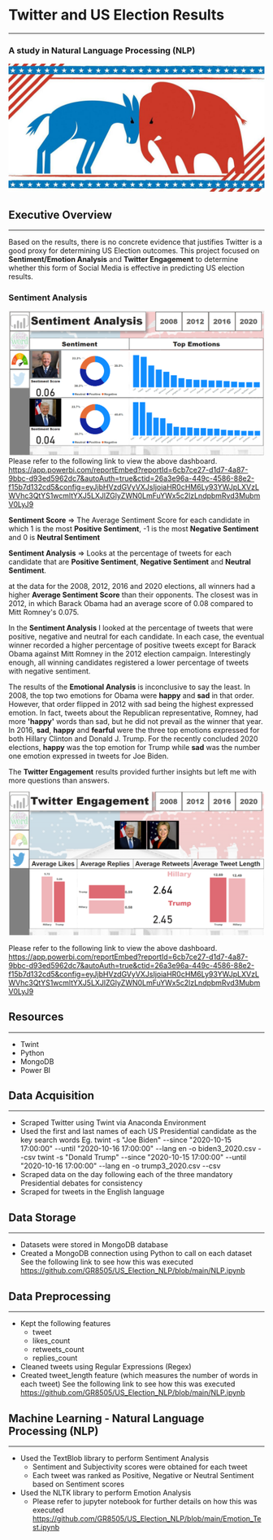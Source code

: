 # Twitter and US Election Results
-------------------------------------------------------------------------------------
### A study in Natural Language Processing (NLP)

![](https://github.com/GR8505/US_Election_NLP/blob/main/Images/fo_us_elex_dashboard_main.jpg)

## Executive Overview
-------------------------------------------------------------------------------------

Based on the results, there is no concrete evidence that justifies Twitter is a good proxy for determining US Election outcomes.
This project focused on **Sentiment/Emotion Analysis** and **Twitter Engagement** to determine whether this form of Social Media
is effective in predicting US election results.

### Sentiment Analysis
![](https://github.com/GR8505/US_Election_NLP/blob/main/Images/D3.png)
Please refer to the following link to view the above dashboard. 
https://app.powerbi.com/reportEmbed?reportId=6cb7ce27-d1d7-4a87-9bbc-d93ed5962dc7&autoAuth=true&ctid=26a3e96a-449c-4586-88e2-f15b7d132cd5&config=eyJjbHVzdGVyVXJsIjoiaHR0cHM6Ly93YWJpLXVzLWVhc3QtYS1wcmltYXJ5LXJlZGlyZWN0LmFuYWx5c2lzLndpbmRvd3MubmV0LyJ9

**Sentiment Score** => The Average Sentiment Score for each candidate in which 1 is the most __Positive Sentiment__, -1 is the most
                       __Negative Sentiment__ and 0 is __Neutral Sentiment__

**Sentiment Analysis** => Looks at the percentage of tweets for each candidate that are __Positive Sentiment__, __Negative 
                          Sentiment__ and __Neutral Sentiment__.

at the data for the 2008, 2012, 2016 and 2020 elections, all winners had a higher **Average Sentiment Score** than
their opponents.  The closest was in 2012, in which Barack Obama had an average score of 0.08 compared to Mitt Romney's 0.075.

In the **Sentiment Analysis** I looked at the percentage of tweets that were positive, negative and neutral for each candidate.
In each case, the eventual winner recorded a higher percentage of positive tweets except for Barack Obama against Mitt Romney 
in the 2012 election campaign.  Interestingly enough, all winning candidates registered a lower percentage of tweets with 
negative sentiment.

The results of the **Emotional Analysis** is inconclusive to say the least.  In 2008, the top two emotions for Obama were **happy**
and **sad** in that order.  However, that order flipped in 2012 with sad being the highest expressed emotion.  In fact, tweets 
about the Republican representative, Romney, had more __'happy'__ words than sad, but he did not prevail as the winner that year.
In 2016, **sad**, **happy** and **fearful** were the three top emotions expressed for both Hillary Clinton and Donald J. Trump. 
For the recently concluded 2020 elections, **happy** was the top emotion for Trump while **sad** was the number one emotion 
expressed in tweets for Joe Biden.

The **Twitter Engagement** results provided further insights but left me with more questions than answers.  

![](https://github.com/GR8505/US_Election_NLP/blob/main/Images/D4.png)

Please refer to the following link to view the above dashboard. 
https://app.powerbi.com/reportEmbed?reportId=6cb7ce27-d1d7-4a87-9bbc-d93ed5962dc7&autoAuth=true&ctid=26a3e96a-449c-4586-88e2-f15b7d132cd5&config=eyJjbHVzdGVyVXJsIjoiaHR0cHM6Ly93YWJpLXVzLWVhc3QtYS1wcmltYXJ5LXJlZGlyZWN0LmFuYWx5c2lzLndpbmRvd3MubmV0LyJ9


## Resources
-------------------------------------------------------------------------------------
* Twint
* Python
* MongoDB
* Power BI


## Data Acquisition
-------------------------------------------------------------------------------------
* Scraped Twitter using Twint via Anaconda Environment
* Used the first and last names of each US Presidential candidate as the key search words
  Eg. twint -s "Joe Biden" --since "2020-10-15 17:00:00" --until "2020-10-16 17:00:00" --lang en -o biden3_2020.csv --csv
      twint -s "Donald Trump" --since "2020-10-15 17:00:00" --until "2020-10-16 17:00:00" --lang en -o trump3_2020.csv --csv
* Scraped data on the day following each of the three mandatory Presidential debates for consistency
* Scraped for tweets in the English language


## Data Storage
-------------------------------------------------------------------------------------
* Datasets were stored in MongoDB database
* Created a MongoDB connection using Python to call on each dataset
  See the following link to see how this was executed https://github.com/GR8505/US_Election_NLP/blob/main/NLP.ipynb
  

## Data Preprocessing
--------------------------------------------------------------------------------------
* Kept the following features
  - tweet
  - likes_count
  - retweets_count
  - replies_count
* Cleaned tweets using Regular Expressions (Regex)
* Created tweet_length feature (which measures the number of words in each tweet)
  See the following link to see how this was executed https://github.com/GR8505/US_Election_NLP/blob/main/NLP.ipynb
  

## Machine Learning - Natural Language Processing (NLP)
--------------------------------------------------------------------------------------
* Used the TextBlob library to perform Sentiment Analysis
  - Sentiment and Subjectivity scores were obtained for each tweet
  - Each tweet was ranked as Positive, Negative or Neutral Sentiment based on Sentiment scores
* Used the NLTK library to perform Emotion Analysis
  - Please refer to jupyter notebook for further details on how this was executed https://github.com/GR8505/US_Election_NLP/blob/main/Emotion_Test.ipynb


